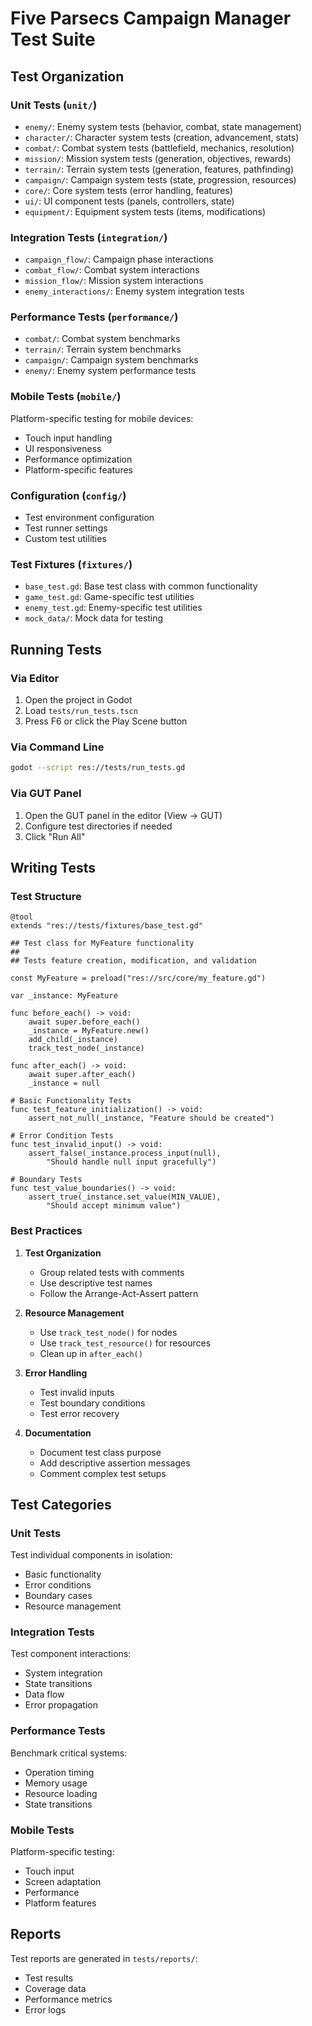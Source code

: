 # Five Parsecs Campaign Manager Test Suite

## Test Organization

### Unit Tests (`unit/`)
- `enemy/`: Enemy system tests (behavior, combat, state management)
- `character/`: Character system tests (creation, advancement, stats)
- `combat/`: Combat system tests (battlefield, mechanics, resolution)
- `mission/`: Mission system tests (generation, objectives, rewards)
- `terrain/`: Terrain system tests (generation, features, pathfinding)
- `campaign/`: Campaign system tests (state, progression, resources)
- `core/`: Core system tests (error handling, features)
- `ui/`: UI component tests (panels, controllers, state)
- `equipment/`: Equipment system tests (items, modifications)

### Integration Tests (`integration/`)
- `campaign_flow/`: Campaign phase interactions
- `combat_flow/`: Combat system interactions
- `mission_flow/`: Mission system interactions
- `enemy_interactions/`: Enemy system integration tests

### Performance Tests (`performance/`)
- `combat/`: Combat system benchmarks
- `terrain/`: Terrain system benchmarks
- `campaign/`: Campaign system benchmarks
- `enemy/`: Enemy system performance tests

### Mobile Tests (`mobile/`)
Platform-specific testing for mobile devices:
- Touch input handling
- UI responsiveness
- Performance optimization
- Platform-specific features

### Configuration (`config/`)
- Test environment configuration
- Test runner settings
- Custom test utilities

### Test Fixtures (`fixtures/`)
- `base_test.gd`: Base test class with common functionality
- `game_test.gd`: Game-specific test utilities
- `enemy_test.gd`: Enemy-specific test utilities
- `mock_data/`: Mock data for testing

## Running Tests

### Via Editor
1. Open the project in Godot
2. Load `tests/run_tests.tscn`
3. Press F6 or click the Play Scene button

### Via Command Line
```bash
godot --script res://tests/run_tests.gd
```

### Via GUT Panel
1. Open the GUT panel in the editor (View -> GUT)
2. Configure test directories if needed
3. Click "Run All"

## Writing Tests

### Test Structure
```gdscript
@tool
extends "res://tests/fixtures/base_test.gd"

## Test class for MyFeature functionality
##
## Tests feature creation, modification, and validation

const MyFeature = preload("res://src/core/my_feature.gd")

var _instance: MyFeature

func before_each() -> void:
    await super.before_each()
    _instance = MyFeature.new()
    add_child(_instance)
    track_test_node(_instance)

func after_each() -> void:
    await super.after_each()
    _instance = null

# Basic Functionality Tests
func test_feature_initialization() -> void:
    assert_not_null(_instance, "Feature should be created")

# Error Condition Tests
func test_invalid_input() -> void:
    assert_false(_instance.process_input(null),
        "Should handle null input gracefully")

# Boundary Tests
func test_value_boundaries() -> void:
    assert_true(_instance.set_value(MIN_VALUE),
        "Should accept minimum value")
```

### Best Practices
1. **Test Organization**
   - Group related tests with comments
   - Use descriptive test names
   - Follow the Arrange-Act-Assert pattern

2. **Resource Management**
   - Use `track_test_node()` for nodes
   - Use `track_test_resource()` for resources
   - Clean up in `after_each()`

3. **Error Handling**
   - Test invalid inputs
   - Test boundary conditions
   - Test error recovery

4. **Documentation**
   - Document test class purpose
   - Add descriptive assertion messages
   - Comment complex test setups

## Test Categories

### Unit Tests
Test individual components in isolation:
- Basic functionality
- Error conditions
- Boundary cases
- Resource management

### Integration Tests
Test component interactions:
- System integration
- State transitions
- Data flow
- Error propagation

### Performance Tests
Benchmark critical systems:
- Operation timing
- Memory usage
- Resource loading
- State transitions

### Mobile Tests
Platform-specific testing:
- Touch input
- Screen adaptation
- Performance
- Platform features

## Reports
Test reports are generated in `tests/reports/`:
- Test results
- Coverage data
- Performance metrics
- Error logs 